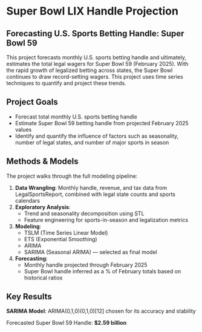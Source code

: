 # Super Bowl LIX Handle Projection
## Forecasting U.S. Sports Betting Handle: Super Bowl 59
This project forecasts monthly U.S. sports betting handle and ultimately, estimates the total legal wagers for Super Bowl 59 (February 2025). With the rapid growth of legalized betting across states, the Super Bowl continues to draw record-setting wagers. This project uses time series techniques to quantify and project these trends.

## Project Goals
- Forecast total monthly U.S. sports betting handle
- Estimate Super Bowl 59 betting handle from projected February 2025 values
- Identify and quantify the influence of factors such as seasonality, number of legal states, and number of major sports in season

##  Methods & Models
The project walks through the full modeling pipeline:
1. **Data Wrangling**: Monthly handle, revenue, and tax data from LegalSportsReport, combined with legal state counts and sports calendars
2. **Exploratory Analysis**:
    - Trend and seasonality decomposition using STL
    - Feature engineering for sports-in-season and legalization metrics
3. **Modeling**:
    - TSLM (Time Series Linear Model)
    - ETS (Exponential Smoothing)
    - ARIMA
    - SARIMA (Seasonal ARIMA) — selected as final model
4. **Forecasting**:
    - Monthly handle projected through February 2025
    - Super Bowl handle inferred as a % of February totals based on historical ratios
  
## Key Results
**SARIMA Model**: ARIMA(0,1,0)(0,1,0)[12] chosen for its accuracy and stability

Forecasted Super Bowl 59 Handle: **$2.59 billion**
